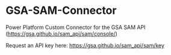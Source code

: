 # GSA-SAM-Connector
Power Platform Custom Connector for the GSA SAM API (https://gsa.github.io/sam_api/sam/console/)

Request an API key here: https://gsa.github.io/sam_api/sam/key
